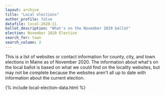 ```yaml
---
layout: archive
title: "Local elections"
author_profile: false
datafile: local-2020-11
ballot_description: "What's on the November 2020 ballot"
election: November 2020 Election
search_for: town
search_column: 2
---
```


This is a list of websites or contact information for county, city, and town elections in Maine as of November 2020. The information about what's on the local ballot is based on what we could find on the locality websites, but may not be complete because the websites aren't all up to date with information about the current election.

{% include local-election-data.html %}

